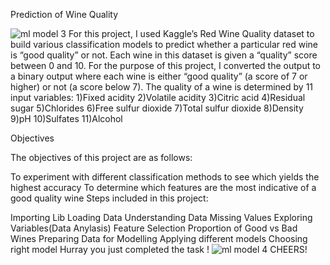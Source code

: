 Prediction of Wine Quality

![ml model 3](https://github.com/VineetPashikanti/Wine-quality-Prediction/assets/147372491/d9dbe4e3-4d05-40d8-98f7-bb8c7cb13c86)
For this project, I used Kaggle’s Red Wine Quality dataset to build various classification models to predict whether a particular red wine is “good quality” or not.
Each wine in this dataset is given a “quality” score between 0 and 10.
For the purpose of this project, I converted the output to a binary output where each wine is either “good quality” (a score of 7 or higher) or not (a score below 7).
The quality of a wine is determined by 11 input variables:
1)Fixed acidity
2)Volatile acidity
3)Citric acid
4)Residual sugar
5)Chlorides
6)Free sulfur dioxide
7)Total sulfur dioxide
8)Density
9)pH
10)Sulfates
11)Alcohol

Objectives

The objectives of this project are as follows:

To experiment with different classification methods to see which yields the highest accuracy
To determine which features are the most indicative of a good quality wine
Steps included in this project:

Importing Lib
Loading Data
Understanding Data
Missing Values
Exploring Variables(Data Anylasis)
Feature Selection
Proportion of Good vs Bad Wines
Preparing Data for Modelling
Applying different models
Choosing right model
Hurray you just completed the task !
![ml model 4](https://github.com/VineetPashikanti/Wine-quality-Prediction/assets/147372491/e2314c97-5097-4eb5-973c-6c0f977a89a0)
CHEERS!
